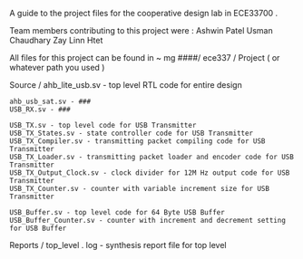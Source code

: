 A guide to the project files for the cooperative design lab in ECE33700 .

Team members contributing to this project were :
    Ashwin Patel
    Usman Chaudhary
    Zay Linn Htet

All files for this project can be found in
    ~ mg ####/ ece337 / Project ( or whatever path you used )

Source /
    ahb_lite_usb.sv - top level RTL code for entire design
    
    ahb_usb_sat.sv - ###
    USB_RX.sv - ###

    USB_TX.sv - top level code for USB Transmitter
    USB_TX_States.sv - state controller code for USB Transmitter
    USB_TX_Compiler.sv - transmitting packet compiling code for USB Transmitter
    USB_TX_Loader.sv - transmitting packet loader and encoder code for USB Transmitter
    USB_TX_Output_Clock.sv - clock divider for 12M Hz output code for USB Transmitter
    USB_TX_Counter.sv - counter with variable increment size for USB Transmitter

    USB_Buffer.sv - top level code for 64 Byte USB Buffer
    USB_Buffer_Counter.sv - counter with increment and decrement setting for USB Buffer


Reports /
    top_level . log - synthesis report file for top level